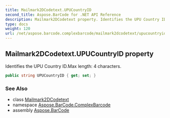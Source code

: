 ```yaml
---
title: Mailmark2DCodetext.UPUCountryID
second_title: Aspose.BarCode for .NET API Reference
description: Mailmark2DCodetext property. Identifies the UPU Country ID.Max length 4 characters
type: docs
weight: 120
url: /net/aspose.barcode.complexbarcode/mailmark2dcodetext/upucountryid/
---
```

## Mailmark2DCodetext.UPUCountryID property

Identifies the UPU Country ID.Max length: 4 characters.

```csharp
public string UPUCountryID { get; set; }
```

### See Also

* class [Mailmark2DCodetext](../)
* namespace [Aspose.BarCode.ComplexBarcode](../../mailmark2dcodetext/)
* assembly [Aspose.BarCode](../../../)


